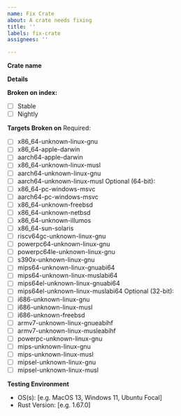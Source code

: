 ```yaml
---
name: Fix Crate
about: A crate needs fixing
title: ''
labels: fix-crate
assignees: ''

---
```


**Crate name**

**Details**
<!-- Reason(s) the crate might be broken, or leave blank -->

**Broken on index:**
- [ ] Stable
- [ ] Nightly

**Targets Broken on**
Required:
- [ ] x86_64-unknown-linux-gnu
- [ ] x86_64-apple-darwin
- [ ] aarch64-apple-darwin
- [ ] x86_64-unknown-linux-musl
- [ ] aarch64-unknown-linux-gnu
- [ ] aarch64-unknown-linux-musl
Optional (64-bit):
- [ ] x86_64-pc-windows-msvc
- [ ] aarch64-pc-windows-msvc
- [ ] x86_64-unknown-freebsd
- [ ] x86_64-unknown-netbsd
- [ ] x86_64-unknown-illumos
- [ ] x86_64-sun-solaris
- [ ] riscv64gc-unknown-linux-gnu
- [ ] powerpc64-unknown-linux-gnu
- [ ] powerpc64le-unknown-linux-gnu
- [ ] s390x-unknown-linux-gnu
- [ ] mips64-unknown-linux-gnuabi64
- [ ] mips64-unknown-linux-muslabi64
- [ ] mips64el-unknown-linux-gnuabi64 
- [ ] mips64el-unknown-linux-muslabi64
Optional (32-bit):
- [ ] i686-unknown-linux-gnu
- [ ] i686-unknown-linux-musl
- [ ] i686-unknown-freebsd
- [ ] armv7-unknown-linux-gnueabihf
- [ ] armv7-unknown-linux-musleabihf
- [ ] powerpc-unknown-linux-gnu
- [ ] mips-unknown-linux-gnu
- [ ] mips-unknown-linux-musl 
- [ ] mipsel-unknown-linux-gnu 
- [ ] mipsel-unknown-linux-musl

**Testing Environment**
 - OS(s): [e.g. MacOS 13, Windows 11, Ubuntu Focal]
 - Rust Version: [e.g. 1.67.0]
